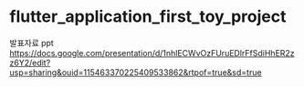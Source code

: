 # flutter_application_first_toy_project

발표자료 ppt
https://docs.google.com/presentation/d/1nhlECWvOzFUruEDlrFfSdiHhER2zz6Y2/edit?usp=sharing&ouid=115463370225409533862&rtpof=true&sd=true
